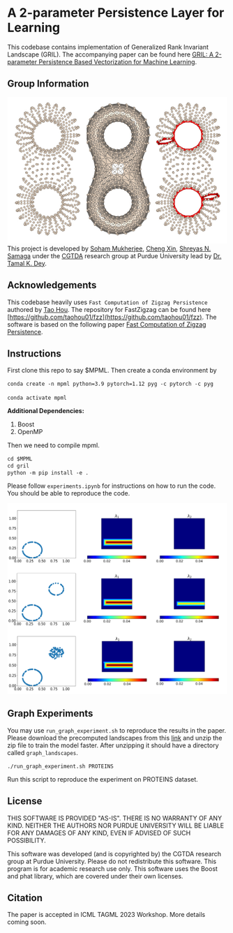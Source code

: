 # A 2-parameter Persistence Layer for Learning

This codebase contains implementation of Generalized Rank Invariant Landscape (GRIL). The accompanying paper can be found here [GRIL: A 2-parameter Persistence Based Vectorization for Machine Learning](https://arxiv.org/pdf/2304.04970). 

## Group Information


![CGTDA group at Purdue](/logo.jpg "CGTDA group at Purdue")
This project is developed by [Soham Mukherjee](https://www.cs.purdue.edu/homes/mukher26/), [Cheng Xin](https://github.com/jackal092927), [Shreyas N. Samaga](https://samagashreyas.github.io) under the [CGTDA](https://www.cs.purdue.edu/homes/tamaldey/CGTDAwebsite/) research group at Purdue University lead by [Dr. Tamal K. Dey](https://www.cs.purdue.edu/homes/tamaldey/).

## Acknowledgements

This codebase heavily uses `Fast Computation of Zigzag Persistence` authored by [Tao Hou](https://taohou01.github.io). The repository for FastZigzag can be found here [https://github.com/taohou01/fzz](https://github.com/taohou01/fzz). The software is based on the following paper [Fast Computation of Zigzag Persistence](https://arxiv.org/pdf/2204.11080.pdf). 


## Instructions
First clone this repo to say $MPML. Then create a conda environment by

    conda create -n mpml python=3.9 pytorch=1.12 pyg -c pytorch -c pyg

    conda activate mpml

**Additional Dependencies:**

1. Boost
2. OpenMP

Then we need to compile mpml.

    cd $MPML
    cd gril
    python -m pip install -e .
Please follow `experiments.ipynb` for instructions on how to run the code. You should be able to reproduce the code.

![GRIL as topological discriminator](/gril_topo_discrim_img.png "GRIL as topo discriminator")

## Graph Experiments


You may use `run_graph_experiment.sh` to reproduce the results in the paper. Please download the precomputed landscapes from this [link](https://drive.google.com/file/d/1WWXCk3X5aKoHTlybmCnB9YLnieqpe8Mp/view?usp=share_link) and unzip the zip file to train the model faster. After unzipping it should have a directory called `graph_landscapes`.


    ./run_graph_experiment.sh PROTEINS 

Run this script to reproduce the experiment on PROTEINS dataset.

## License

THIS SOFTWARE IS PROVIDED "AS-IS". THERE IS NO WARRANTY OF ANY KIND. NEITHER THE AUTHORS NOR PURDUE UNIVERSITY WILL BE LIABLE FOR ANY DAMAGES OF ANY KIND, EVEN IF ADVISED OF SUCH POSSIBILITY.

This software was developed (and is copyrighted by) the CGTDA research group at Purdue University. Please do not redistribute this software. This program is for academic research use only. This software uses the Boost and phat library, which are covered under their own licenses.


## Citation

The paper is accepted in ICML TAGML 2023 Workshop. More details coming soon.





